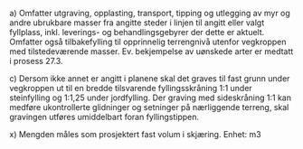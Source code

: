 a) Omfatter utgraving, opplasting, transport, tipping og utlegging av myr og andre ubrukbare masser fra angitte steder i linjen til angitt eller valgt fyllplass, inkl. leverings- og behandlingsgebyrer der dette er aktuelt. Omfatter også tilbakefylling til opprinnelig terrengnivå utenfor vegkroppen med tilstedeværende masser. Ev. bekjempelse av uønskede arter er medtatt i prosess 27.3.

c) Dersom ikke annet er angitt i planene skal det graves til fast grunn under vegkroppen ut til en bredde tilsvarende fyllingsskråning 1:1 under steinfylling og 1:1,25 under jordfylling. Der graving med sideskråning 1:1 kan medføre ukontrollerte glidninger og setninger på nærliggende terreng, skal gravingen utføres umiddelbart foran fyllingstippen.

x) Mengden måles som prosjektert fast volum i skjæring. Enhet: m3

